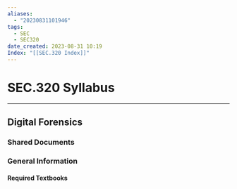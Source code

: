 ```yaml
---
aliases:
  - "20230831101946"
tags:
  - SEC
  - SEC320
date_created: 2023-08-31 10:19
Index: "[[SEC.320 Index]]"
---
```

# SEC.320 Syllabus
---
## Digital Forensics
### Shared Documents

### General Information

#### Required Textbooks
